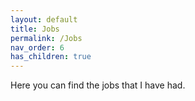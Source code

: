 ```yaml
---
layout: default
title: Jobs
permalink: /Jobs
nav_order: 6
has_children: true
---
```


Here you can find the jobs that I have had.